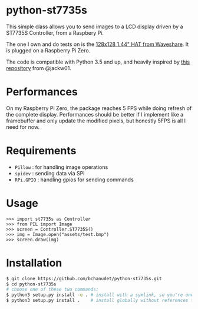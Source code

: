 # python-st7735s

This simple class allows you to send images to a LCD display driven by a ST7735S Controller, from a Raspbery Pi. 

The one I own and do tests on is the [128x128 1.44" HAT from Waveshare](https://www.waveshare.com/1.44inch-lcd-hat.htm). It is plugged on a Raspberry Pi Zero.

The code is compatible with Python 3.5 and up, and heavily inspired by [this repository](https://github.com/jackw01/raspi-python-st7735)  from @jackw01.

# Performances

On my Raspberry Pi Zero, the package reaches 5 FPS while doing refresh of the complete display. Performances should be better if I implement like a framebuffer and only update the modified pixels, but honestly 5FPS is all I need for now.

# Requirements

- `Pillow` : for handling image operations
- `spidev` : sending data via SPI
- `RPi.GPIO`  : handling gpios for sending commands

# Usage 

    >>> import st7735s as Controller
    >>> from PIL import Image
    >>> screen = Controller.ST7735S()
    >>> img = Image.open("assets/test.bmp")
    >>> screen.draw(img)

# Installation

```bash
$ git clone https://github.com/bchanudet/python-st7735s.git
$ cd python-st7735s
# choose one of these two commands:
$ python3 setup.py install -e . # install with a symlink, so you're one git fetch from the last version
$ python3 setup.py install .    # install globally without references to this folder.
``` 

